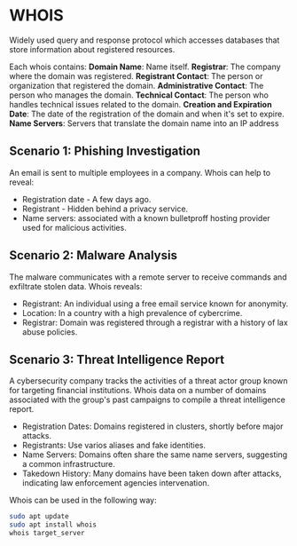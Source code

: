 # WHOIS

Widely used query and response protocol which accesses databases that store information about registered resources.

Each whois contains:
**Domain Name**: Name itself.
**Registrar**: The company where the domain was registered.
**Registrant Contact**: The person or organization that registered the domain.
**Administrative Contact**: The person who manages the domain.
**Technical Contact**: The person who handles technical issues related to the domain.
**Creation and Expiration Date**: The date of the registration of the domain and when it's set to expire.
**Name Servers**: Servers that translate the domain name into an IP address

## Scenario 1: Phishing Investigation

An email is sent to multiple employees in a company. Whois can help to reveal:
- Registration date - A few days ago.
- Registrant - Hidden behind a privacy service.
- Name servers: associated with a known bulletproff hosting provider used for malicious activities.

## Scenario 2: Malware Analysis

The malware communicates with a remote server to receive commands and exfiltrate stolen data. Whois reveals:
- Registrant: An individual using a free email service known for anonymity.
- Location: In a country with a high prevalence of cybercrime.
- Registrar: Domain was registered through a registrar with a history of lax abuse policies.

## Scenario 3: Threat Intelligence Report

A cybersecurity company tracks the activities of a threat actor group known for targeting financial institutions. Whois data on a number of domains associated with the group's past campaigns to compile a threat intelligence report.
- Registration Dates: Domains registered in clusters, shortly before major attacks.
- Registrants: Use varios aliases and fake identities.
- Name Servers: Domains often share the same name servers, suggesting a common infrastructure.
- Takedown History: Many domains have been taken down after attacks, indicating law enforcement agencies intervenation.

Whois can be used in the following way:

```sh
sudo apt update
sudo apt install whois
whois target_server
```
